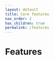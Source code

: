 ```yaml
---
layout: default
title: Core features
nav_order: 2
has_children: true
permalink: /features
---
```


# Features
